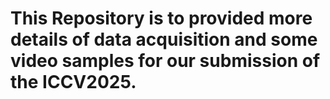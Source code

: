 # This Repository is to provided more details of data acquisition and some video samples for our submission of the ICCV2025.
